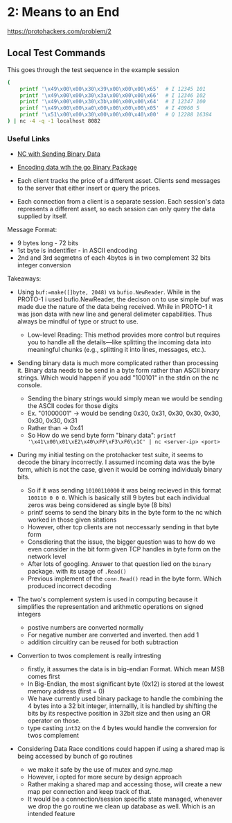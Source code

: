 # 2: Means to an End
https://protohackers.com/problem/2

## Local Test Commands
This goes through the test sequence in the example session
```sh
(
    printf '\x49\x00\x00\x30\x39\x00\x00\x00\x65'  # I 12345 101
    printf '\x49\x00\x00\x30\x3a\x00\x00\x00\x66'  # I 12346 102
    printf '\x49\x00\x00\x30\x3b\x00\x00\x00\x64'  # I 12347 100
    printf '\x49\x00\x00\xa0\x00\x00\x00\x00\x05'  # I 40960 5
    printf '\x51\x00\x00\x30\x00\x00\x00\x40\x00'  # Q 12288 16384
) | nc -4 -q -1 localhost 8082
```

### Useful Links
- [NC with Sending Binary Data](https://www.baeldung.com/linux/netcat-sending-binary-data-established-connection) 
- [Encoding data wth the go Binary Package](https://medium.com/learning-the-go-programming-language/encoding-data-with-the-go-binary-package-42c7c0eb3e73) 

- Each client tracks the price of a different asset. Clients send messages to the server that either insert or query the prices.
- Each connection from a client is a separate session. Each session's data represents a different asset, so each session can only query the data supplied by itself.

Message Format:
- 9 bytes long - 72 bits
- 1st byte is indentifier  - in ASCII endcoding
- 2nd and 3rd segmetns of each 4bytes is in two complement 32 bits integer conversion

Takeaways:
- Using `buf:=make([]byte, 2048)` vs `bufio.NewReader`. While in the PROTO-1 i used bufio.NewReader, the decison on to use simple buf was made due the nature of the data being received. While in PROTO-1 it was json data
with new line and general delimeter capabilities. Thus always be mindful of type or struct to use.
    - Low-level Reading: This method provides more control but requires you to handle all the details—like splitting the incoming data into meaningful chunks (e.g., splitting it into lines, messages, etc.).

- Sending binary data is much more complicated rather than processing it. Binary data needs to be send in a 
byte form rather than ASCII binary strings. Which would happen if you add "100101" in the stdin on the nc 
console.
    - Sending the binary strings would simply mean we would be sending the ASCII codes for those digits
    - Ex. "01000001" -> would be sending 0x30, 0x31, 0x30, 0x30, 0x30, 0x30, 0x30, 0x31
    - Rather than -> 0x41
    - So How do we send byte form "binary data": `printf '\x41\x00\x01\xE2\x40\xFF\xF3\xF6\x1C' | nc <server-ip> <port>`
    
- During my initial testing on the protohacker test suite, it seems to decode the binary incorrectly. 
I assumed incoming data was the byte form, which is not the case, given it would be coming individualy
binary bits. 
    - So if it was sending `10100110000` it was being recieved in this format `100110 0 0 0`. Which is basically still 9 bytes but each individual zeros was being considered as single byte (8 bits)
    - printf seems to send the binary bits in the byte form to the nc which worked in those given sitations
    - However, other tcp clients are not neccessarly sending in that byte form
    - Consdiering that the issue, the bigger question was to how do we even consider in the bit form given TCP handles in byte form on the network level
    - After lots of googling. Answer to that question lied on the `binary` package. with its usage of `.Read()`
    - Previous implement of the `conn.Read()` read in the byte form. Which produced incorrect decoding

- The two's complement system is used in computing because it simplifies the representation and arithmetic operations on signed integers 
    - postive numbers are converted normally
    - For negative number are converted and inverted. then add 1
    - addition circuitlry can be reused for both subtraction

- Convertion to twos complement is really intresting 
    -  firstly, it assumes the data is in big-endian Format. Which mean MSB comes first
    -  In Big-Endian, the most significant byte (0x12) is stored at the lowest memory address (first = 0)
    - We have currently used binary package to handle the combining the 4 bytes into a 32 bit integer, internallly, it is handled by shifting the bits by its respective position in 32bit size and then using an 
    OR operator on those.
    - type casting `int32` on the 4 bytes would handle the conversion for twos complement


- Considering Data Race conditions could happen if using a shared map is being accessed by bunch of go routines
    - we make it safe by the use of mutex and sync.map
    - However, i opted for more secure by design approach
    - Rather making a shared map and accessing those, will create a new map per connection and keep track of that.
    - It would be a connection/session specific state managed, whenever we drop the go routine we clean up
    database as well. Which is an intended feature
